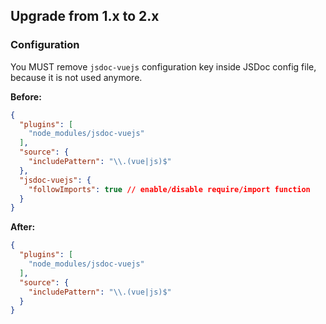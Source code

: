## Upgrade from 1.x to 2.x

### Configuration

You MUST remove `jsdoc-vuejs` configuration key inside JSDoc config file,
because it is not used anymore.

**Before:**
```json
{
  "plugins": [
    "node_modules/jsdoc-vuejs"
  ],
  "source": {
    "includePattern": "\\.(vue|js)$"
  },
  "jsdoc-vuejs": {
    "followImports": true // enable/disable require/import function 
  }
}
```

**After:**
```json
{
  "plugins": [
    "node_modules/jsdoc-vuejs"
  ],
  "source": {
    "includePattern": "\\.(vue|js)$"
  }
}
```
